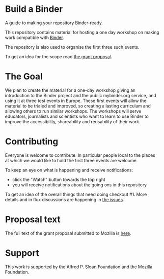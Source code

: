 # Build a Binder
A guide to making your repository Binder-ready.

This repository contains material for hosting a one day workshop
on making work compatible with [Binder](https://mybinder.org).

The repository is also used to organise the first three such events.

To get an idea for the scope read [the grant proposal](proposal.md).

# The Goal

We plan to create the material for a one-day workshop giving an introduction to the Binder project and the public mybinder.org service, and using it at three test events in Europe. These first events will allow the material to be trialed and improved, so creating a lasting curriculum and allowing others to run similar workshops. The workshops will serve educators, journalists and scientists who want to learn to use Binder to improve the accessibility, shareability and reusability of their work.

# Contributing

Everyone is welcome to contribute. In particular people local to the
places at which we would like to hold the first three events are welcome.

To keep an eye on what is happening and receive notifications:
* click the "Watch" button towards the top right
* you will receive notifications about the going ons in this repository

To get an idea of the overall things that need doing checkout #1. More
details and in flux discussions are happening in [the issues](../../issues).


# Proposal text

The full text of the grant proposal submitted to Mozilla is [here](proposal.md).


# Support

This work is supported by the Alfred P. Sloan Foundation and the Mozilla Foundation.
